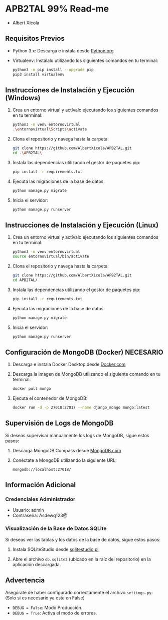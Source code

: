 # APB2TAL 99% Read-me

- Albert Xicola

## Requisitos Previos

- Python 3.x: Descarga e instala desde [Python.org](https://www.python.org/downloads/)
- Virtualenv: Instálalo utilizando los siguientes comandos en tu terminal:

    ```bash
    python3 -m pip install --upgrade pip
    pip3 install virtualenv
    ```

## Instrucciones de Instalación y Ejecución (Windows)

1. Crea un entorno virtual y actívalo ejecutando los siguientes comandos en tu terminal:

    ```bash
    python3 -m venv entornovirtual
    .\entornovirtual\Scripts\activate
    ```

2. Clona el repositorio y navega hasta la carpeta:

    ```bash
    git clone https://github.com/AlbertXicola/APB2TAL.git
    cd .\APB2TAL\
    ```

3. Instala las dependencias utilizando el gestor de paquetes pip:

    ```bash
    pip install -r requirements.txt
    ```

4. Ejecuta las migraciones de la base de datos:

    ```bash
    python manage.py migrate
    ```

5. Inicia el servidor:

    ```bash
    python manage.py runserver
    ```

## Instrucciones de Instalación y Ejecución (Linux)

1. Crea un entorno virtual y actívalo ejecutando los siguientes comandos en tu terminal:

    ```bash
    python3 -m venv entornovirtual
    source entornovirtual/bin/activate
    ```

2. Clona el repositorio y navega hasta la carpeta:

    ```bash
    git clone https://github.com/AlbertXicola/APB2TAL.git
    cd APB2TAL/
    ```

3. Instala las dependencias utilizando el gestor de paquetes pip:

    ```bash
    pip install -r requirements.txt
    ```

4. Ejecuta las migraciones de la base de datos:

    ```bash
    python manage.py migrate
    ```

5. Inicia el servidor:

    ```bash
    python manage.py runserver
    ```

## Configuración de MongoDB (Docker) NECESARIO

1. Descarga e instala Docker Desktop desde [Docker.com](https://docs.docker.com/desktop/install/windows-install/)

2. Descarga la imagen de MongoDB utilizando el siguiente comando en tu terminal:

    ```bash
    docker pull mongo
    ```

3. Ejecuta el contenedor de MongoDB:

    ```bash
    docker run -d -p 27018:27017 --name django_mongo mongo:latest
    ```

## Supervisión de Logs de MongoDB

Si deseas supervisar manualmente los logs de MongoDB, sigue estos pasos:

1. Descarga MongoDB Compass desde [MongoDB.com](https://www.mongodb.com/try/download/shell)

2. Conéctate a MongoDB utilizando la siguiente URL:

    ```
    mongodb://localhost:27018/
    ```

## Información Adicional

### Credenciales Administrador

- Usuario: admin
- Contraseña: Asdewq123@

### Visualización de la Base de Datos SQLite

Si deseas ver las tablas y los datos de la base de datos, sigue estos pasos:

1. Instala SQLiteStudio desde [sqlitestudio.pl](https://sqlitestudio.pl/)

2. Abre el archivo `db.sqlite3` (ubicado en la raíz del repositorio) en la aplicación descargada.

## Advertencia

Asegúrate de haber configurado correctamente el archivo `settings.py`: 
(Solo si es necesario ya esta en False)

- `DEBUG = False`:    Modo Producción.
- `DEBUG = True`:     Activa el modo de errores.

